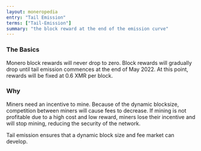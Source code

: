```yaml
---
layout: moneropedia
entry: "Tail Emission"
terms: ["Tail-Emission"]
summary: "the block reward at the end of the emission curve"
---
```


### The Basics

Monero block rewards will never drop to zero. Block rewards will gradually drop until tail emission commences at the end of May 2022. At this point, rewards will be fixed at 0.6 XMR per block.

### Why

Miners need an incentive to mine. Because of the dynamic blocksize, competition between miners will cause fees to decrease. If mining is not profitable due to a high cost and low reward, miners lose their incentive and will stop mining, reducing the security of the network.

Tail emission ensures that a dynamic block size and fee market can develop.
